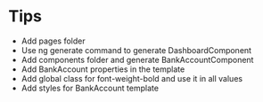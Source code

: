 # Tips

- Add pages folder
- Use ng generate command to generate DashboardComponent
- Add components folder and generate BankAccountComponent
- Add BankAccount properties in the template
- Add global class for font-weight-bold and use it in all values
- Add styles for BankAccount template
